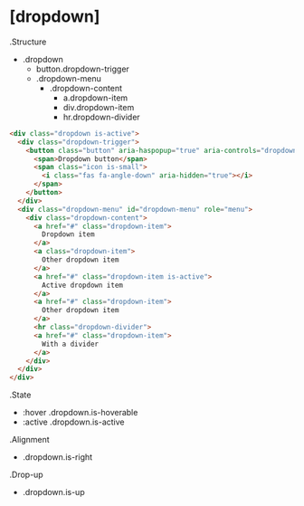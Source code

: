 # [dropdown]

.Structure
* .dropdown
    * button.dropdown-trigger
    * .dropdown-menu
        * .dropdown-content
            * a.dropdown-item
            * div.dropdown-item
            * hr.dropdown-divider

```html
<div class="dropdown is-active">
  <div class="dropdown-trigger">
    <button class="button" aria-haspopup="true" aria-controls="dropdown-menu">
      <span>Dropdown button</span>
      <span class="icon is-small">
        <i class="fas fa-angle-down" aria-hidden="true"></i>
      </span>
    </button>
  </div>
  <div class="dropdown-menu" id="dropdown-menu" role="menu">
    <div class="dropdown-content">
      <a href="#" class="dropdown-item">
        Dropdown item
      </a>
      <a class="dropdown-item">
        Other dropdown item
      </a>
      <a href="#" class="dropdown-item is-active">
        Active dropdown item
      </a>
      <a href="#" class="dropdown-item">
        Other dropdown item
      </a>
      <hr class="dropdown-divider">
      <a href="#" class="dropdown-item">
        With a divider
      </a>
    </div>
  </div>
</div>
```

.State
* :hover .dropdown.is-hoverable
* :active .dropdown.is-active

.Alignment
* .dropdown.is-right

.Drop-up
* .dropdown.is-up
